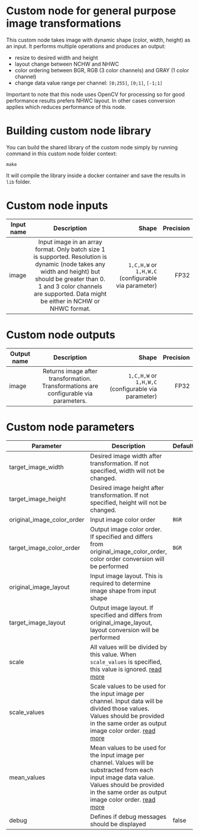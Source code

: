 # Custom node for general purpose image transformations 

This custom node takes image with dynamic shape (color, width, height) as an input. It performs multiple operations and produces an output:
- resize to desired width and height
- layout change between NCHW and NHWC
- color ordering between BGR, RGB (3 color channels) and GRAY (1 color channel)
- change data value range per channel: `[0;255]`, `[0;1]`, `[-1;1]`

Important to note that this node uses OpenCV for processing so for good performance results prefers NHWC layout.
In other cases conversion applies which reduces performance of this node.
# Building custom node library

You can build the shared library of the custom node simply by running command in this custom node folder context:
```
make
```
It will compile the library inside a docker container and save the results in `lib` folder.

# Custom node inputs

| Input name       | Description           | Shape  | Precision |
| ------------- |:-------------:| -----:| ------:|
| image      | Input image in an array format. Only batch size 1 is supported. Resolution is dynamic (node takes any width and height) but should be greater than 0. 1 and 3 color channels are supported. Data might be either in NCHW or NHWC format. | `1,C,H,W` or `1,H,W,C` (configurable via parameter) | FP32 |


# Custom node outputs

| Output name        | Description           | Shape  | Precision |
| ------------- |:-------------:| -----:| -------:|
| image      | Returns image after transformation. Transformations are configurable via parameters.  | `1,C,H,W` or `1,H,W,C` (configurable via parameter) | FP32 |

# Custom node parameters

| Parameter        | Description           | Default  | Required |
| ------------- | ------------- | ------------- | ----------- |
| target_image_width  | Desired image width after transformation. If not specified, width will not be changed. |  |  |
| target_image_height  | Desired image height after transformation. If not specified, height will not be changed. |  |  |
| original_image_color_order  | Input image color order | `BGR` |  |
| target_image_color_order  | Output image color order. If specified and differs from original_image_color_order, color order conversion will be performed | `BGR` |  |
| original_image_layout  | Input image layout. This is required to determine image shape from input shape | | &check; |
| target_image_layout  | Output image layout. If specified and differs from original_image_layout, layout conversion will be performed | | |
| scale  | All values will be divided by this value. When `scale_values` is specified, this value is ignored. [read more](https://docs.openvinotoolkit.org/latest/openvino_docs_MO_DG_prepare_model_convert_model_Converting_Model_General.html) | | |
| scale_values  | Scale values to be used for the input image per channel. Input data will be divided those values. Values should be provided in the same order as output image color order. [read more](https://docs.openvinotoolkit.org/latest/openvino_docs_MO_DG_prepare_model_convert_model_Converting_Model_General.html) | | |
| mean_values  | Mean values to be used for the input image per channel. Values will be substracted from each input image data value. Values should be provided in the same order as output image color order. [read more](https://docs.openvinotoolkit.org/latest/openvino_docs_MO_DG_prepare_model_convert_model_Converting_Model_General.html) | | |
| debug  | Defines if debug messages should be displayed | false | |
